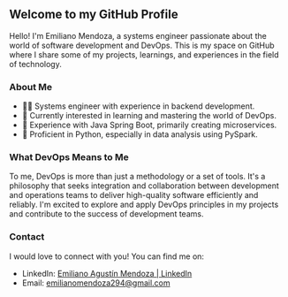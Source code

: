 ## Welcome to my GitHub Profile

Hello! I'm Emiliano Mendoza, a systems engineer passionate about the world of software development and DevOps. This is my space on GitHub where I share some of my projects, learnings, and experiences in the field of technology.

### About Me
  - 👨‍💻 Systems engineer with experience in backend development.
  - 🌱 Currently interested in learning and mastering the world of DevOps.
  - 💼 Experience with Java Spring Boot, primarily creating microservices.
  - 🐍 Proficient in Python, especially in data analysis using PySpark.

### What DevOps Means to Me

To me, DevOps is more than just a methodology or a set of tools. It's a philosophy that seeks integration and collaboration between development and operations teams to deliver high-quality software efficiently and reliably. I'm excited to explore and apply DevOps principles in my projects and contribute to the success of development teams.


### Contact
I would love to connect with you! You can find me on:

  - LinkedIn: [Emiliano Agustín Mendoza | LinkedIn](https://www.linkedin.com/in/emiliano-agustín-mendoza-6b9765247)
  - Email: emilianomendoza294@gmail.com

<!---
emendoza96/emendoza96 is a ✨ special ✨ repository because its `README.md` (this file) appears on your GitHub profile.
You can click the Preview link to take a look at your changes.
--->
